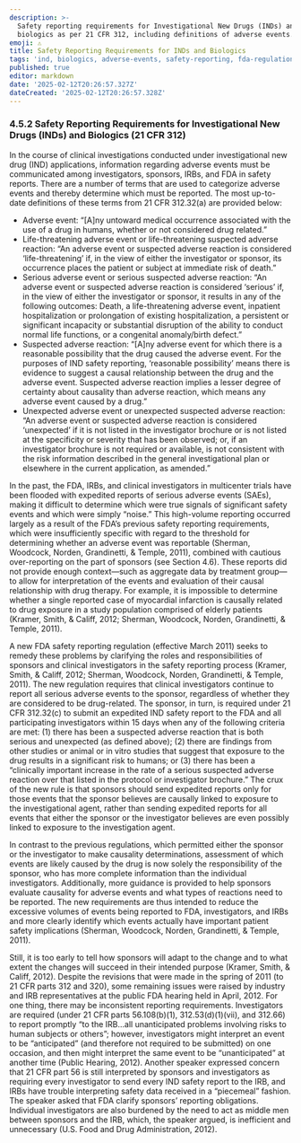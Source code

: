 ```yaml
---
description: >-
  Safety reporting requirements for Investigational New Drugs (INDs) and
  biologics as per 21 CFR 312, including definitions of adverse events.
emoji: ⚠️
title: Safety Reporting Requirements for INDs and Biologics
tags: 'ind, biologics, adverse-events, safety-reporting, fda-regulations'
published: true
editor: markdown
date: '2025-02-12T20:26:57.327Z'
dateCreated: '2025-02-12T20:26:57.328Z'
---
```

### 4.5.2 Safety Reporting Requirements for Investigational New Drugs (INDs) and Biologics (21 CFR 312)

In the course of clinical investigations conducted under investigational new drug (IND) applications, information regarding adverse events must be communicated among investigators, sponsors, IRBs, and FDA in safety reports. There are a number of terms that are used to categorize adverse events and thereby determine which must be reported. The most up-to-date definitions of these terms from 21 CFR 312.32(a) are provided below:

- Adverse event: “\[A\]ny untoward medical occurrence associated with the use of a drug in humans, whether or not considered drug related.”
- Life-threatening adverse event or life-threatening suspected adverse reaction: “An adverse event or suspected adverse reaction is considered ‘life-threatening’ if, in the view of either the investigator or sponsor, its occurrence places the patient or subject at immediate risk of death.”
- Serious adverse event or serious suspected adverse reaction: “An adverse event or suspected adverse reaction is considered ‘serious’ if, in the view of either the investigator or sponsor, it results in any of the following outcomes: Death, a life-threatening adverse event, inpatient hospitalization or prolongation of existing hospitalization, a persistent or significant incapacity or substantial disruption of the ability to conduct normal life functions, or a congenital anomaly/birth defect.”
- Suspected adverse reaction: “\[A\]ny adverse event for which there is a reasonable possibility that the drug caused the adverse event. For the purposes of IND safety reporting, ‘reasonable possibility’ means there is evidence to suggest a causal relationship between the drug and the adverse event. Suspected adverse reaction implies a lesser degree of certainty about causality than adverse reaction, which means any adverse event caused by a drug.”
- Unexpected adverse event or unexpected suspected adverse reaction: “An adverse event or suspected adverse reaction is considered ‘unexpected’ if it is not listed in the investigator brochure or is not listed at the specificity or severity that has been observed; or, if an investigator brochure is not required or available, is not consistent with the risk information described in the general investigational plan or elsewhere in the current application, as amended.”

In the past, the FDA, IRBs, and clinical investigators in multicenter trials have been flooded with expedited reports of serious adverse events (SAEs), making it difficult to determine which were true signals of significant safety events and which were simply “noise.” This high-volume reporting occurred largely as a result of the FDA’s previous safety reporting requirements, which were insufficiently specific with regard to the threshold for determining whether an adverse event was reportable (Sherman, Woodcock, Norden, Grandinetti, & Temple, 2011), combined with cautious over-reporting on the part of sponsors (see Section 4.6). These reports did not provide enough context—such as aggregate data by treatment group—to allow for interpretation of the events and evaluation of their causal relationship with drug therapy. For example, it is impossible to determine whether a single reported case of myocardial infarction is causally related to drug exposure in a study population comprised of elderly patients (Kramer, Smith, & Califf, 2012; Sherman, Woodcock, Norden, Grandinetti, & Temple, 2011).

A new FDA safety reporting regulation (effective March 2011) seeks to remedy these problems by clarifying the roles and responsibilities of sponsors and clinical investigators in the safety reporting process (Kramer, Smith, & Califf, 2012; Sherman, Woodcock, Norden, Grandinetti, & Temple, 2011). The new regulation requires that clinical investigators continue to report all serious adverse events to the sponsor, regardless of whether they are considered to be drug-related. The sponsor, in turn, is required under 21 CFR 312.32(c) to submit an expedited IND safety report to the FDA and all participating investigators within 15 days when any of the following criteria are met: (1) there has been a suspected adverse reaction that is both serious and unexpected (as defined above); (2) there are findings from other studies or animal or in vitro studies that suggest that exposure to the drug results in a significant risk to humans; or (3) there has been a “clinically important increase in the rate of a serious suspected adverse reaction over that listed in the protocol or investigator brochure.” The crux of the new rule is that sponsors should send expedited reports only for those events that the sponsor believes are causally linked to exposure to the investigational agent, rather than sending expedited reports for all events that either the sponsor or the investigator believes are even possibly linked to exposure to the investigation agent. 

In contrast to the previous regulations, which permitted either the sponsor or the investigator to make causality determinations, assessment of which events are likely caused by the drug is now solely the responsibility of the sponsor, who has more complete information than the individual investigators. Additionally, more guidance is provided to help sponsors evaluate causality for adverse events and what types of reactions need to be reported. The new requirements are thus intended to reduce the excessive volumes of events being reported to FDA, investigators, and IRBs and more clearly identify which events actually have important patient safety implications (Sherman, Woodcock, Norden, Grandinetti, & Temple, 2011).

Still, it is too early to tell how sponsors will adapt to the change and to what extent the changes will succeed in their intended purpose (Kramer, Smith, & Califf, 2012). Despite the revisions that were made in the spring of 2011 (to 21 CFR parts 312 and 320), some remaining issues were raised by industry and IRB representatives at the public FDA hearing held in April, 2012. For one thing, there may be inconsistent reporting requirements. Investigators are required (under 21 CFR parts 56.108(b)(1), 312.53(d)(1)(vii), and 312.66) to report promptly “to the IRB…all unanticipated problems involving risks to human subjects or others”; however, investigators might interpret an event to be “anticipated” (and therefore not required to be submitted) on one occasion, and then might interpret the same event to be “unanticipated” at another time (Public Hearing, 2012). Another speaker expressed concern that 21 CFR part 56 is still interpreted by sponsors and investigators as requiring every investigator to send every IND safety report to the IRB, and IRBs have trouble interpreting safety data received in a “piecemeal” fashion. The speaker asked that FDA clarify sponsors’ reporting obligations. Individual investigators are also burdened by the need to act as middle men between sponsors and the IRB, which, the speaker argued, is inefficient and unnecessary (U.S. Food and Drug Administration, 2012).

#
